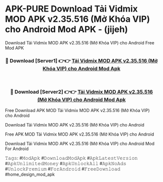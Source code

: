 # APK-PURE Download Tải Vidmix MOD APK v2.35.516 (Mở Khóa VIP) cho Android Mod APK - (jijeh)
Download Tải Vidmix MOD APK v2.35.516 (Mở Khóa VIP) cho Android Free Mod APK

<div align="center">
<h3>🔴 Download [Server1] 👉👉 <a href="https://apk-comot.site?title=Tải_Vidmix_MOD_APK_v2.35.516_(Mở_Khóa_VIP)_cho_Android">Tải Vidmix MOD APK v2.35.516 (Mở Khóa VIP) cho Android Mod Apk</a></h3><br>

<h3>🔴 Download [Server2] 👉👉 <a href="https://apk-comot.site?title=Tải_Vidmix_MOD_APK_v2.35.516_(Mở_Khóa_VIP)_cho_Android">Tải Vidmix MOD APK v2.35.516 (Mở Khóa VIP) cho Android Mod Apk</a></h3>
</div>


Free Download APK MOD Tải Vidmix MOD APK v2.35.516 (Mở Khóa VIP) cho Android

Download Tải Vidmix MOD APK v2.35.516 (Mở Khóa VIP) cho Android 

Free APK MOD Tải Vidmix MOD APK v2.35.516 (Mở Khóa VIP) cho Android 

Download Tải Vidmix MOD APK v2.35.516 (Mở Khóa VIP) cho Android Mod For Android

𝚃𝚊𝚐𝚜: #𝙼𝚘𝚍𝙰𝚙𝚔 #𝙳𝚘𝚠𝚗𝚕𝚘𝚊𝚍𝙼𝚘𝚍𝙰𝚙𝚔 #𝙰𝚙𝚔𝙻𝚊𝚝𝚎𝚜𝚝𝚅𝚎𝚛𝚜𝚒𝚘𝚗 #𝙰𝚙𝚔𝚄𝚗𝚕𝚒𝚖𝚒𝚝𝚎𝚍𝙼𝚘𝚗𝚎𝚢 #𝙰𝚙𝚔𝚄𝚗𝚕𝚘𝚌𝚔𝙰𝚕𝚕 #𝙰𝚙𝚔𝙽𝚘𝙰𝚍𝚜 #𝚄𝚗𝚕𝚘𝚌𝚔𝙿𝚛𝚎𝚖𝚒𝚞𝚖 #𝙵𝚘𝚛𝙰𝚗𝚍𝚛𝚘𝚒𝚍 #𝙵𝚛𝚎𝚎𝙳𝚘𝚠𝚗𝚕𝚘𝚊𝚍 #home_design_mod_apk